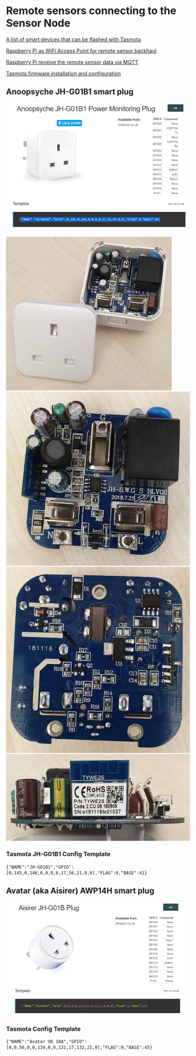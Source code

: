 # Remote sensors connecting to the Sensor Node

[A list of smart devices that can be flashed with Tasmota](https://blakadder.github.io/templates)

[Raspberry Pi as WiFi Access Point for remote sensor backhaul](pi_ap/README.md)

[Raspberry Pi receive the remote sensor data via MQTT](pi_mqtt/README.md)

[Tasmota firmware installation and configuration](tasmota/README.md)

## Anoopsyche JH-G01B1 smart plug

![Anoopsyche smart plug](Anoopsyche_JH-G01B1/JH-G01B1.png)

![open](Anoopsyche_JH-G01B1/open.jpg)
![top](Anoopsyche_JH-G01B1/circuit_top.jpg)
![bottom](Anoopsyche_JH-G01B1/circuit_bottom.jpg)
![side](Anoopsyche_JH-G01B1/circuit_side.jpg)

### Tasmota JH-G01B1 Config Template
```
{"NAME":"JH-G01B1","GPIO":[0,145,0,146,0,0,0,0,17,56,21,0,0],"FLAG":0,"BASE":41}
```

## Avatar (aka Aisirer) AWP14H smart plug

![Avatar AWP14H smart plug](Avatar_AWP14H/AWP14H.png)

### Tasmota Config Template
```
{"NAME":"Avatar UK 10A","GPIO":[0,0,56,0,0,134,0,0,131,17,132,21,0],"FLAG":0,"BASE":45}
```
